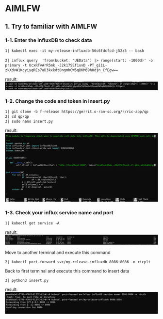 # AIMLFW

## 1. Try to familiar with AIMLFW
### 1-1. Enter the InfluxDB to check data

```shell
1| kubectl exec -it my-release-influxdb-56c6fdcfcd-j52z5 -- bash

2| influx query  'from(bucket: "UEData") |> range(start: -1000d)' -o primary -t UcxRTvArR5mk_-J2k17SEf1uvD_-PT_gi1L-zkXdvW1KcyiyqREs7aD3kxkdtDngmhCW5qBKM69h0djn_CfEgw==
```
result:
![alt text](images/image.png)

### 1-2. Change the code and token in insert.py

```shell
1| git clone -b f-release https://gerrit.o-ran-sc.org/r/ric-app/qp
2| cd qp/qp
3| sudo nano insert.py
```

result:
![alt text](images/image-1.png)

### 1-3. Check your influx service name and port
```shell
1| kubectl get service -A
```
result:
![alt text](images/image-2.png)

Move to another terminal and execute this command
```shell
2| kubectl port-forward svc/my-release-influxdb 8086:8086 -n ricplt
```
Back to first terminal and execute this command to insert data
```shell
3| python3 insert.py
```
result:
![alt text](images/image-3.png)

